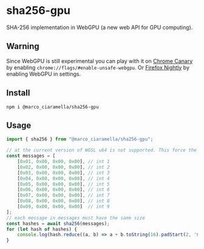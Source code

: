 # sha256-gpu
SHA-256 implementation in WebGPU (a new web API for GPU computing).
## Warning
Since WebGPU is still experimental you can play with it on [Chrome Canary](https://www.google.com/intl/it/chrome/canary/) by enabling `chrome://flags/#enable-unsafe-webgpu`. Or [Firefox Nightly](https://www.mozilla.org/it/firefox/channel/desktop/) by enabling WebGPU in settings.
## Install
```
npm i @marco_ciaramella/sha256-gpu
```
## Usage
```javascript
import { sha256 } from "@marco_ciaramella/sha256-gpu";

// at the current version of WGSL u64 is not supported. This force the max message length to be ((2^32) - 1) / 32
const messages = [
    [0x01, 0x00, 0x00, 0x00], // int 1
    [0x02, 0x00, 0x00, 0x00], // int 2
    [0x03, 0x00, 0x00, 0x00], // int 3
    [0x04, 0x00, 0x00, 0x00], // int 4
    [0x05, 0x00, 0x00, 0x00], // int 5
    [0x06, 0x00, 0x00, 0x00], // int 6
    [0x07, 0x00, 0x00, 0x00], // int 7
    [0x08, 0x00, 0x00, 0x00], // int 8
    [0x09, 0x00, 0x00, 0x00]  // int 9
];
// each message in messages must have the same size
const hashes = await sha256(messages);
for (let hash of hashes) {
    console.log(hash.reduce((a, b) => a + b.toString(16).padStart(2, '0'), '0x'));
}
```
